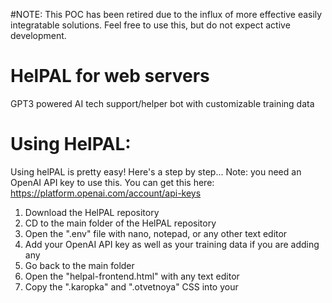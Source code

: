 #NOTE: This POC has been retired due to the influx of more effective easily integratable solutions. Feel free to use this, but do not expect active development.

# HelPAL for web servers
GPT3 powered AI tech support/helper bot with customizable training data


# Using HelPAL:
Using helPAL is pretty easy! Here's a step by step...
Note: you need an OpenAI API key to use this. You can get this here: https://platform.openai.com/account/api-keys

1. Download the HelPAL repository
2. CD to the main folder of the HelPAL repository
3. Open the ".env" file with nano, notepad, or any other text editor
4. Add your OpenAI API key as well as your training data if you are adding any
5. Go back to the main folder
6. Open the "helpal-frontend.html" with any text editor
7. Copy the ".karopka" and ".otvetnoya" CSS into your <style> tags in your website
8. Copy everything below the CSS on top of all your webpage elements
9. Go back to the main folder
10. Move the "app.py", ".env", and "icon.png" files into your web server
11. Run chmod +x setup.sh
12. Run "./setup.sh"

  And that's it! Enjoy!

  
  Note: This is licensed under GPLV3, meaning you can modify anything you want in this code, enjoy!
